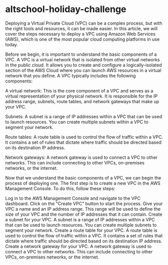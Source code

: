 # altschool-holiday-challenge
Deploying a Virtual Private Cloud (VPC) can be a complex process, but with the right tools and resources, it can be made easier. In this article, we will cover the steps necessary to deploy a VPC using Amazon Web Services (AWS), which is one of the most popular cloud computing platforms in use today.

Before we begin, it is important to understand the basic components of a VPC. A VPC is a virtual network that is isolated from other virtual networks in the public cloud. It allows you to create and configure a logically-isolated section of the AWS Cloud where you can launch AWS resources in a virtual network that you define. A VPC typically includes the following components:

A virtual network: This is the core component of a VPC and serves as a virtual representation of your physical network. It is responsible for the IP address range, subnets, route tables, and network gateways that make up your VPC.

Subnets: A subnet is a range of IP addresses within a VPC that can be used to launch resources. You can create multiple subnets within a VPC to segment your network.

Route tables: A route table is used to control the flow of traffic within a VPC. It contains a set of rules that dictate where traffic should be directed based on its destination IP address.

Network gateways: A network gateway is used to connect a VPC to other networks. This can include connecting to other VPCs, on-premises networks, or the internet.

Now that we understand the basic components of a VPC, we can begin the process of deploying one. The first step is to create a new VPC in the AWS Management Console. To do this, follow these steps:

Log in to the AWS Management Console and navigate to the VPC dashboard.
Click on the "Create VPC" button to start the process.
Give your VPC a name and an IP address range. This range will be used to define the size of your VPC and the number of IP addresses that it can contain.
Create a subnet for your VPC. A subnet is a range of IP addresses within a VPC that can be used to launch resources. You can create multiple subnets to segment your network.
Create a route table for your VPC. A route table is used to control the flow of traffic within a VPC. It contains a set of rules that dictate where traffic should be directed based on its destination IP address.
Create a network gateway for your VPC. A network gateway is used to connect a VPC to other networks. This can include connecting to other VPCs, on-premises networks, or the internet.
